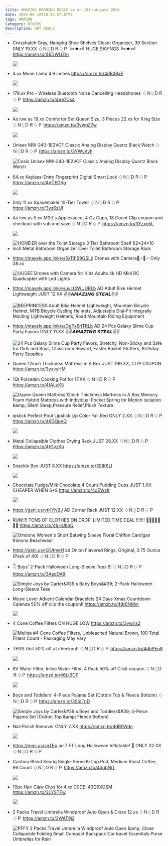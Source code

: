 ```yaml
---
title: AMAZING MORNING DEALS as on 10th August 2024
date: 2024-08-10T10:47:57.877Z
tags: AMAZON
Category: OTHERS
description: HOT DEALS
---
```

* Crosshatch Gray, Hanging Shoe Shelves Closet Organizer, 30 Section  0NLY 19.XX
  ♢Ｎ░ＤＲ♢Ｐ
  ╚»★«╝ HUGE SAV!NGS ╚»★«╝\
  https://amzn.to/46DWUZm<!--StartFragment-->

  ![](https://m.media-amazon.com/images/I/91RxfCiiPsL._AC_SL1500_.jpg)
* 4.xx Moon Lamp 4.9 inches 
  https://amzn.to/4dB3BxF<!--StartFragment-->

  ![](https://m.media-amazon.com/images/I/71f5XEsPAeL._AC_SL1500_.jpg)
* 179.xx 
  Pro - Wireless Bluetooth Noise Cancelling Headphones
  ♢Ｎ░ＤＲ♢Ｐ
  https://amzn.to/4de7Cs4<!--StartFragment-->

  ![](https://m.media-amazon.com/images/I/61u-OaDSfQL._AC_SL1500_.jpg)
* As low as 19.xx Comforter Set Queen Size, 3 Pieces
  22.xx for King Size
  ♢Ｎ░ＤＲ♢Ｐ
  https://amzn.to/3ywgZ7w<!--StartFragment-->

  ![](https://m.media-amazon.com/images/I/81PtEYSVBeL._AC_SL1500_.jpg)
* Unisex MW-240-1E2VCF Classic Analog Display Quartz Black Watch
  ♢Ｎ░ＤＲ♢Ｐ
  https://amzn.to/3YWvKvh<!--StartFragment-->

  ![Casio Unisex MW-240-1E2VCF Classic Analog Display Quartz Black Watch](https://m.media-amazon.com/images/I/61Q90GIiqLL._AC_SY445_.jpg)
* 64.xx 
  Keyless-Entry Fingerprint Digital Smart Lock
  ♢Ｎ░ＤＲ♢Ｐ
  https://amzn.to/4dCEGKg<!--StartFragment-->

  ![](https://m.media-amazon.com/images/I/81odwa2XsjL._AC_SL1500_.jpg)
* 0nly 11.xx Spacemaker 10-Tier Tower
  ♢Ｎ░ＤＲ♢Ｐ
  https://amzn.to/3yz6zUI
* As low as 5.xx M0tt's Applesauce, 4 Oz Cups, 18 Count
  Clip coupon and checkout with sub and save
  ♢Ｎ░ＤＲ♢Ｐ
  https://amzn.to/3Yzxo5L<!--StartFragment-->

  ![](https://m.media-amazon.com/images/I/81tILGf7gXL._SL1500_.jpg)
* ![HONEIER over the Toilet Storage 3 Tier Bathroom Shelf 62\*24\*10 inch Metal Bathroom Organizer Over Toilet Bathroom Storage Rack](https://i5.walmartimages.com/seo/HONEIER-over-the-Toilet-Storage-3-Tier-Bathroom-Shelf-62-24-10-inch-Metal-Bathroom-Organizer-Over-Toilet-Bathroom-Storage-Rack_647df547-6fa5-4fba-9e14-9385b29e1d32.5bfa3dfb91597bb130735c772494b9c4.jpeg?odnHeight=2000&odnWidth=2000&odnBg=FFFFFF)
* https://mavely.app.link/e/5xTtFS9QSLb
  Drones with Camera🏃♂🏃♂  Only 38.xx<!--StartFragment-->

  ![UUGEE Drones with Camera for Kids Adults 4k HD Mini RC Quadcopter with Led Lights](https://i5.walmartimages.com/seo/UUGEE-Drones-with-Camera-for-Kids-Adults-4k-HD-Mini-RC-Quadcopter-with-Led-Lights_2686bbc5-4cac-45b3-90d8-055fbf3247ed.ca1902003b303917605af79bf620383d.jpeg?odnHeight=640&odnWidth=640&odnBg=FFFFFF)
* https://mavely.app.link/e/uyLt4WUURLb   AD
   Adult Bike Helmet Lightweight   JUST 12.XX
  ✌✌𝘼𝙈𝘼𝙕𝙄𝙉𝙂 𝙎𝙏𝙀𝘼𝙇✌✌<!--StartFragment-->

  ![BEEPRINCESS Adult Bike Helmet Lightweight, Mountain Bicycle Helmet, MTB Bicycle Cycling Helmets, Adjustable Dial-Fit Integrally Molding Lightweight Helmets, Road Mountain Riding Equipment](https://i5.walmartimages.com/seo/BEEPRINCESS-Adult-Bike-Helmet-Lightweight-Mountain-Bicycle-Helmet-MTB-Cycling-Helmets-Adjustable-Dial-Fit-Integrally-Molding-Lightweight-Road-Riding_8b92a918-6f46-406f-ac32-9963cb6300df.4b7eb7752c135f82be2f0159dcb2d5da.jpeg?odnHeight=640&odnWidth=640&odnBg=FFFFFF)
* https://mavely.app.link/e/OgPx6riTRLb   AD
  24 Pcs Galaxy Slime Cup Party Favors   ONLY 11.XX
  ✌✌𝘼𝙈𝘼𝙕𝙄𝙉𝙂 𝙎𝙏𝙀𝘼𝙇✌✌<!--StartFragment-->

  ![24 Pcs Galaxy Slime Cup Party Favors, Stretchy, Non-Sticky and Safe for Girls and Boys, Classroom Reward, Easter Basket Stuffers, Birthday Party Supplies](https://i5.walmartimages.com/seo/24-Pcs-Galaxy-Slime-Cup-Party-Favors-Stretchy-Non-Sticky-Safe-Girls-Boys-Classroom-Reward-Easter-Basket-Stuffers-Birthday-Supplies_f2e42493-69d4-4b7a-acf7-f22c2446ed3a.2c1d0fedc74bd05c281bb5252615ebf4.jpeg?odnHeight=2000&odnWidth=2000&odnBg=FFFFFF)
* Queen 12inch Thickness Mattress in A Box  JUST 199.XX, CL!P C0UPON
  https://amzn.to/3yxvyHM
* 1Qt Porcelain Cooking Pot for 17.XX
  ♢Ｎ░ＤＲ♢Ｐ
  https://amzn.to/4fALuK5<!--StartFragment-->

  ![Uapev Queen Mattress,12inch Thickness Mattress in A Box,Memory Foam Hybrid Mattress,with Individual Pocket Spring for Motion Isolation \&amp; Silent Sleep,Pressure Relief,Plush Texture.](https://m.media-amazon.com/images/I/91LF5VA3FnL._AC_SX522_.jpg)
* ipstick Perfect Pout Lipstick Lip Color Fall Red   ONLY 2.XX
  ♢Ｎ░ＤＲ♢Ｐ
  https://amzn.to/46GQpVQ<!--StartFragment-->

  ![](https://m.media-amazon.com/images/I/711ej-MCuML._SL1500_.jpg)
* Metal Collapsible Clothes Drying Rack   JUST 28.XX
  ♢Ｎ░ＤＲ♢Ｐ
  https://amzn.to/4fGvzKb<!--StartFragment-->

  ![](https://m.media-amazon.com/images/I/61bcZ12AyaL._AC_SL1500_.jpg)
* Snackle Box JUST 8.XX
  https://amzn.to/3SIK6LI<!--StartFragment-->

  ![](https://m.media-amazon.com/images/I/71mfRjHAIqL._AC_SL1500_.jpg)
* Chocolate Fudge/Milk Chocolate,4 Count Pudding Cups   JUST 1.XX\
  CHEAPER WHEN S+S
  https://amzn.to/4dEWzIt<!--StartFragment-->

  ![](https://m.media-amazon.com/images/I/71Eh8mqMPwL._SL1500_.jpg)
* https://geni.us/vtKYNBJ    AD
  Corner Rack JUST 12.XX
  ♢Ｎ░ＤＲ♢Ｐ
* RUN!!!! TONS OF CLOTHES ON DROP, LIMITED TIME DEAL !!!!!!!   🏃‍♂💥🏃‍♂💥💥 
  https://amzn.to/46HUbhQ<!--StartFragment-->

  ![Omoone Women's Short Batwing Sleeve Floral Chiffon Cardigan Kimono Beachwear](https://m.media-amazon.com/images/I/61W-qzWZuuL._AC_UL320_.jpg)
* https://geni.us/n2UtmeH   ad
  Onion Flavored Rings, Original, 0.75 Ounce (Pack of 40)
  ♢Ｎ░ＤＲ♢Ｐ
* 👇 Boys' 2-Pack Halloween Long-Sleeve Tees !!!
  ♢Ｎ░ＤＲ♢Ｐ
  https://amzn.to/3AsoDA8<!--StartFragment-->

  ![Simple Joys by Carter\&#39;s Baby Boys\&#39; 2-Pack Halloween Long-Sleeve Tees](https://m.media-amazon.com/images/I/71aG2M7lTzL._AC_SX522_.jpg)
* Music Lover Advent Calendar Bracelets 24 Days Xmas Countdown Calenda
  50% off 
  clip the coupon!!
  https://amzn.to/4dr6NMm<!--StartFragment-->

  ![](https://m.media-amazon.com/images/I/71md4z4g2HL._AC_SL1500_.jpg)
* 4 Cone Coffee Filters  ON HUGE LOW
  https://amzn.to/3ywris2<!--StartFragment-->

  ![Melitta #4 Cone Coffee Filters, Unbleached Natural Brown, 100 Total Filters Count - Packaging May Vary](https://m.media-amazon.com/images/I/715SZVK7tNL._AC_SY879_.jpg)
* TENS Unit
  50% off at checkout!
  ♢Ｎ░ＤＲ♢Ｐ
  https://amzn.to/4dbPEq8<!--StartFragment-->

  ![](https://m.media-amazon.com/images/I/41l0jWWlNgL._SR400,400_.jpg)
* RV Water Filter, Inline Water Filter, 4 Pack
  50% off Click coupon 
  ♢Ｎ░ＤＲ♢Ｐ
  https://amzn.to/46Lt3OP<!--StartFragment-->

  ![](https://m.media-amazon.com/images/I/71gVKkSk1WL._SL1500_.jpg)
* Boys and Toddlers' 4-Piece Pajama Set (Cotton Top & Fleece Bottom)
  ♢Ｎ░ＤＲ♢Ｐ
  https://amzn.to/3SIdTnD<!--StartFragment-->

  ![Simple Joys by Carter\&#39;s Boys and Toddlers\&#39; 4-Piece Pajama Set (Cotton Top \&amp; Fleece Bottom)](https://m.media-amazon.com/images/I/81egP5Y5HdL._AC_SX522_.jpg)
* Nail Polish Remover ONLY 2.XX
  https://amzn.to/4dBhWdo<!--StartFragment-->

  ![](https://m.media-amazon.com/images/I/71AGtgs1XpL._SL1500_.jpg)
* https://geni.us/sgTEp    ad
  7 FT Long Halloween Inflatable!   🌈
  ONLY 32.XX 
  ♢Ｎ░ＤＲ♢Ｐ
* Caribou Blend Keurig Single-Serve K-Cup Pod, Medium Roast Coffee, 96 Count
  ♢Ｎ░ＤＲ♢Ｐ
  https://amzn.to/4dubNjT<!--StartFragment-->

  ![](https://m.media-amazon.com/images/I/81tm1HInD9L._SL1500_.jpg)
* 10pc Hair Claw Clips for 4.xx
  C0DE: 40Q9XDSM 
  https://amzn.to/3LYSTFw<!--StartFragment-->

  ![](https://m.media-amazon.com/images/I/51BoE+DmXPL._SR400,400_.jpg)
* 2 Packs Travel Umbrella Windproof Auto Open & Close 12.xx
  ♢Ｎ░ＤＲ♢Ｐ
  https://amzn.to/3WAT9j2<!--StartFragment-->

  ![PFFY 2 Packs Travel Umbrella Windproof Auto Open \&amp; Close Collapsible Folding Small Compact Backpack Car travel Essentials Purse Umbrellas for Rain](https://m.media-amazon.com/images/I/71RKH7Uh2JL._AC_SX679_.jpg)